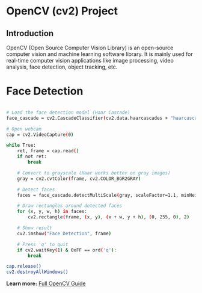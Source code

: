 # OpenCV (cv2) Project

## Introduction
OpenCV (Open Source Computer Vision Library) is an open-source computer vision and machine learning software library. It is mainly used for real-time computer vision applications like image processing, video analysis, face detection, object tracking, etc.

# Face Detection 
```bash import cv2

# Load the face detection model (Haar Cascade)
face_cascade = cv2.CascadeClassifier(cv2.data.haarcascades + "haarcascade_frontalface_default.xml")

# Open webcam
cap = cv2.VideoCapture(0)

while True:
    ret, frame = cap.read()
    if not ret:
        break

    # Convert to grayscale (Haar works better on gray images)
    gray = cv2.cvtColor(frame, cv2.COLOR_BGR2GRAY)

    # Detect faces
    faces = face_cascade.detectMultiScale(gray, scaleFactor=1.1, minNeighbors=5, minSize=(30, 30))

    # Draw rectangles around detected faces
    for (x, y, w, h) in faces:
        cv2.rectangle(frame, (x, y), (x + w, y + h), (0, 255, 0), 2)

    # Show result
    cv2.imshow("Face Detection", frame)

    # Press 'q' to quit
    if cv2.waitKey(1) & 0xFF == ord('q'):
        break

cap.release()
cv2.destroyAllWindows()
```

 **Learn more:** [Full OpenCV Guide](https://github.com/techloset/agentic-ai/blob/master/05_data_preprocessing/03_opencv.md)

